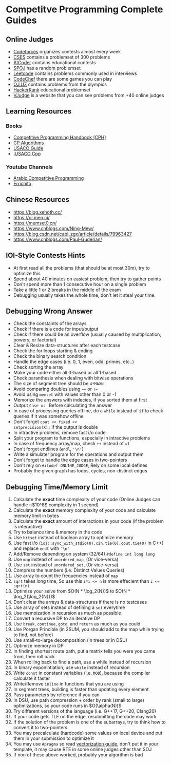 # Competitve Programming Complete Guides
## Online Judges
- [Codeforces](https://codeforces.com) organizes contests almost every week
- [CSES](https://cses.fi) contains a problemset of 300 problems
- [AtCoder](https://atcoder.jp) contains educational contests
- [SPOJ](https://spoj.com) has a random problemset
- [Leetcode](https://leetcode.com/problemset/) contains problems commonly used in interviews
- [CodeChef](https://codechef.com) there are some games you can play
- [OJ.UZ](https://oj.uz) contains problems from the olympics
- [HackerRank](https://www.hackerrank.com/domains/algorithms) educational problemset
- [VJudge](https://vjudge.net) is a website that you can see problems from +40 online judges

## Learning Resources
### Books
- [Competitive Programming Handbook (CPH)](https://cses.fi/book/book.pdf)
- [CP Algorithms](https://cp-algorithms.com/)
- [USACO Guide](https://usaco.guide/)
- [IUSACO Cpp](https://darrenyao.com/usacobook/cpp.pdf)

### Youtube Channels
- [Arabic Competitive Programming](https://www.youtube.com/@ArabicCompetitiveProgramming) 
- [Errichito](https://www.youtube.com/c/Errichto)

## Chinese Resources
- https://blog.xehoth.cc/
- https://oi.men.ci/
- https://memset0.cn/
- https://www.cnblogs.com/Ning-Mew/
- https://blog.csdn.net/cabi_zgx/article/details/79963427
- https://www.cnblogs.com/Paul-Guderian/

## IOI-Style Contests Hints
- At first read all the problems (that should be at most 30m), try to optimize this
- Spend about 40 minutes on easiest problem, then try to gather points
- Don't spend more than 1 consecutive hour on a single problem
- Take a little 1 or 2 breaks in the middle of the exam
- Debugging usually takes the whole time, don't let it steal your time. 

## Debugging Wrong Answer
- Check the constaints of the arrays
- Check if there is a code for input/output
- Check if there could be an overflow (usually caused by multiplication, powers, or factorial)
- Clear & Resize data-structures after each testcase
- Check the for loops starting & ending
- Check the binary search condition
- Handle the edge cases (i.e. 0, 1, even, odd, primes, etc..)
- Check sorting the array
- Make your code either all 0-based or all 1-based
- Check paranthesis when dealing with bitwise operations
- The size of segment tree should be <code>4*MAXN</code>
- Avoid comparing doubles using <code>==</code> or <code>!=</code>
- Avoid using <code>memset</code> with values other than 0 or -1
- Memorize the answers with indecies, if you sorted them at first
- Output <code>Case x: </code> Before calculating the answer
- In case of processing queries offline, do a <code>while</code> instead of <code>if</code> to check queries if it was somehow offline
- Don't forget <code>cout << fixed << setprecision(X);</code> if the output is double
- In intractive problems, remove fast i/o code
- Split your program to functions, especially in intractive problems
- In case of frequency array/map, check <code>++</code> instead of <code>=1</code>
- Don't forget endlines (<code>endl</code>, <code>'\n'</code>)
- Write a simulater program for the operations and output them
- Don't forget to handle the edge cases in two-pointers
- Don't rely on <code>#ifndef ONLINE_JUDGE</code>, Rely on some local defines
- Probably the given graph has loops, cycles, non-distinct edges
        
## Debugging Time/Memory Limit
<ol>
    <li>Calculate the <b>exact</b> time complexity of your code (Online Judges can handle ~$10^8$ complexity in 1 second)</code></li>
    <li>Calculate the <b>exact</b> memory complexity of your code and calculate memory limit in bytes</li>
    <li>Calculate the <b>exact</b> amount of interactions in your code (if the problem is interactive)</li>
    <li>Try to balance time & memory in the code</li>
    <li>Use <code>bitset</code> instead of boolean array to optimize memory</li>
    <li>Use fast i/o (<code>ios::sync_with_stdio(0),cin.tie(0),cout.tie(0)</code> in C++) and replace <code>endl</code> with <code>'\n'</code></li>
    <li>Add/Remove depending on system (32/64) <code>#define int long long</code></li>
    <li>Use <code>map</code> instead of <code>unordered_map</code>, (Or vice-versa)</li>
    <li>Use <code>set</code> instead of <code>unordered_set</code>, (Or vice-versa)</li>
    <li>Compress the numbers (i.e. Distinct Values Queries)</li>
    <li>Use array to count the frequencies instead of <code>map</code></li>
    <li><code>sqrt</code> takes long time, So use this <code>i*i <= n</code> is more effecient than <code>i <= sqrt(n)</code></li>
    <li>Optimize your seive from $O(N * \log_2{N})$ to $O(N * \log_2{\log_2{N}})$</li>
    <li>Don't clear the arrays & data-structures if there is no testcases</li>
    <li>Use array of sets instead of defining a <code>set</code> everytime</li>
    <li>Use memoization in recursion as much as possible</li>
    <li>Convert a recursive DP to an iterative DP</li>
    <li>Use <code>break</code>, <code>continue</code>, <code>goto</code>, and <code>return</code> as much as you could</li>
    <li>Use Porgan Princible (in 2SUM, you should add to the map while trying to find, not before)</li>
    <li>Use small-to-large decomposition (in trees or in DSU)</li>
    <li>Optimize memory in DP</li>
    <li>In finding shortest route path, put a matrix tells you were you came from, then roll back</li>
    <li>When rolling back to find a path, use a while instead of recursion</li>
    <li>In binary exponintiation, use <code>while</code> instead of recursion</li>
    <li>Write <code>const</code> in constant variables (i.e. <code>MOD</code>), because the compiler calculate it faster</li>
    <li>Write/Remove <code>inline</code> in functions that you are using</li>
    <li>In segment trees, building is faster than updating every element</li>
    <li>Pass parameters by reference if you can</li>
    <li>In DSU, use path compression + order by rank (small to large) optimizations, so your code runs in $O(\alpha(N))$</li>
    <li>Try different versions of the language (i.e. G++17, G++20, Clang20)</li>
    <li>If your code gets TLE on the edge, resubmitting the code may work</li>
    <li>If the solution of the problem is one of the subarrays, try to think how to convert it to two-pointers</li>
    <li>You may precalculate (hardcode) some values on local device and put them in your submission to optimize it</li>
    <li>You may use <code>#pragma</code> so read <a href="https://usaco.guide/adv/vectorization?lang=cpp">vectorization guide</a>, don't put it in your template, it may cause RTE in some online judges other than SOJ</li>
    <li>If non of these above worked, probably your algorithm is bad</li>
</ol>

